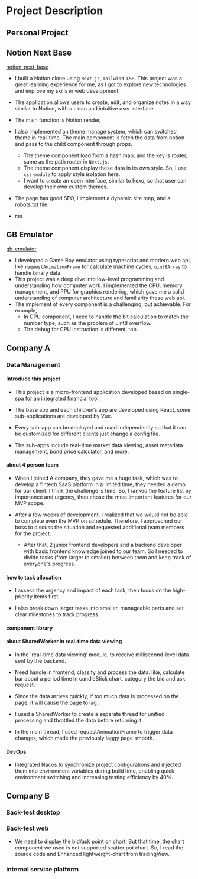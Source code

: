# Project Description

## Personal Project

## Notion Next Base

[notion-next-base](https://github.com/czgaotian/notion-next-base)

- I built a Notion clone using `Next.js`, `Tailwind CSS`. This project was a great learning experience for me, as I got to explore new technologies and improve my skills in web development.
- The application allows users to create, edit, and organize notes in a way similar to Notion, with a clean and intuitive user interface.
- The main function is Notion render,
- I also implemented an theme manage system, which can switched theme in real-time. The main component is fetch the data from notion and pass to the child component through props.

  - The theme component load from a hash map, and the key is router, same as the path router in `Next.js`.
  - The theme component display these data in its own style. So, I use `css-module` to apply style isolation here.
  - I want to create an open interface, similar to hexo, so that user can develop their own custom themes.

- The page has good SEO, I implement a dynamic site map, and a robots.txt file
- rss

## GB Emulator

[gb-emulator](https://github.com/czgaotian/gbemu)

- I developed a Game Boy emulator using typescript and modern web api, like `requestAnimationFrame` for calculate machine cycles, `uint8Array` to handle binary data.
- This project was a deep dive into low-level programming and understanding how computer work. I implemented the CPU, memory management, and PPU for graphics rendering, which gave me a solid understanding of computer architecture and familiarity these web api.
- The implement of every component is a challenging, but achievable. For example,
  - In CPU component, I need to handle the bit calculation to match the number type, such as the problem of uint8 overflow.
  - The debug for CPU instruction is different, too.

## Company A

### Data Management

#### Introduce this project

- This project is a micro-frontend application developed based on single-spa for an integrated financial tool.

- The base app and each children’s app are developed using React, some sub-applications are developed by Vue.

- Every sub-app can be deployed and used independently so that it can be customized for different clients just change a config file.

- The sub-apps include real-time market data viewing, asset metadata management, bond price calculator, and more.

#### about 4 person team

- When I joined A company, they gave me a huge task, which was to develop a fintech SaaS platform in a limited time, they needed a demo for our client. I think the challenge is time. So, I ranked the feature list by importance and urgency, then chose the most important features for our MVP scope.

- After a few weeks of development, I realized that we would not be able to complete even the MVP on schedule. Therefore, I approached our boss to discuss the situation and requested additional team members for the project.

  - After that, 2 junior frontend developers and a backend developer with basic frontend knowledge joined to our team. So I needed to divide tasks (from larger to smaller) between them and keep track of everyone's progress.

#### how to task allocation

- I assess the urgency and impact of each task, then focus on the high-priority items first.

- I also break down larger tasks into smaller, manageable parts and set clear milestones to track progress.

#### component library

#### about SharedWorker in real-time data viewing

- In the 'real-time data viewing’ module, to receive millisecond-level data sent by the backend.

- Need handle in frontend, classify and process the data. like, calculate bar about a period time in candleStick chart, category the bid and ask request.

- Since the data arrives quickly, if too much data is processed on the page, it will cause the page to lag.

- I used a SharedWorker to create a separate thread for unified processing and throttled the data before returning it.

- In the main thread, I used requestAnimationFrame to trigger data changes, which made the previously laggy page smooth.

#### DevOps

- Integrated Nacos to synchronize project configurations and injected them into environment variables during build time, enabling quick environment switching and increasing testing efficiency by 40%.

## Company B

### Back-test desktop

### Back-test web

- We need to display the bid/ask point on chart. But that time, the chart component we used is not supported scatter pot chart. So, I read the source code and Enhanced lightweight-chart from tradingView.

### internal service platform
